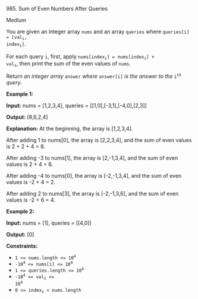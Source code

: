 985\. Sum of Even Numbers After Queries

Medium

You are given an integer array `nums` and an array `queries` where <code>queries[i] = [val<sub>i</sub>, index<sub>i</sub>]</code>.

For each query `i`, first, apply <code>nums[index<sub>i</sub>] = nums[index<sub>i</sub>] + val<sub>i</sub></code>, then print the sum of the even values of `nums`.

Return _an integer array_ `answer` _where_ `answer[i]` _is the answer to the_ <code>i<sup>th</sup></code> _query_.

**Example 1:**

**Input:** nums = [1,2,3,4], queries = [[1,0],[-3,1],[-4,0],[2,3]]

**Output:** [8,6,2,4]

**Explanation:** At the beginning, the array is [1,2,3,4]. 

After adding 1 to nums[0], the array is [2,2,3,4], and the sum of even values is 2 + 2 + 4 = 8. 

After adding -3 to nums[1], the array is [2,-1,3,4], and the sum of even values is 2 + 4 = 6.

After adding -4 to nums[0], the array is [-2,-1,3,4], and the sum of even values is -2 + 4 = 2. 

After adding 2 to nums[3], the array is [-2,-1,3,6], and the sum of even values is -2 + 6 = 4.

**Example 2:**

**Input:** nums = [1], queries = [[4,0]]

**Output:** [0]

**Constraints:**

*   <code>1 <= nums.length <= 10<sup>4</sup></code>
*   <code>-10<sup>4</sup> <= nums[i] <= 10<sup>4</sup></code>
*   <code>1 <= queries.length <= 10<sup>4</sup></code>
*   <code>-10<sup>4</sup> <= val<sub>i</sub> <= 10<sup>4</sup></code>
*   <code>0 <= index<sub>i</sub> < nums.length</code>